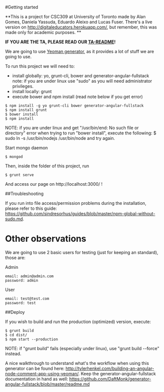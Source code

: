 #Getting started

**This is a project for CSC309 at University of Toronto made by Alan Gomes, Daniela Yassuda, Eduardo Aleixo and Lucas Fuser.
There's a live version on http://digitaleducators.herokuapp.com/, but remember, this was made only for academic purposes.
**

**IF YOU ARE THE TA, PLEASE READ OUR [TA-README](TA-README.md)!**

We are going to use [Yeoman generator](http://timothymartin.azurewebsites.net/yeoman-mean-generator/), as it provides a lot of stuff we are going
to use.

To run this project we will need to:
- install globally: yo, grunt-cli, bower and generator-angular-fullstack
	note: if you are under linux use "sudo" as you will need administrator privileges.
- install locally: grunt
- execute bower and npm install (read note below if you get error)
```
$ npm install -g yo grunt-cli bower generator-angular-fullstack
$ npm install grunt
$ bower install
$ npm install
```
NOTE: if you are under linux and get "/usr/bin/end: No such file or directory" error when trying to run "bower install", execute the following:
$ sudo ln -s /usr/bin/nodejs /usr/bin/node
and try again.


Start mongo daemon
```
$ mongod
```

Then, inside the folder of this project, run
```
$ grunt serve
```

And access our page on http://localhost:3000/ !

##Troubleshooting

If you run into file access/permission problems during the installation, please refer to this guide:
https://github.com/sindresorhus/guides/blob/master/npm-global-without-sudo.md.

# Other observations
We are going to use 2 basic users for testing (just for keeping an standard), those are:

Admin
```
email: admin@admin.com
password: admin
```

User
```
email: test@test.com
password: test
```

##Deploy

If you wish to build and run the production (optimized) version, execute:
```
$ grunt build
$ cd dist/
$ npm start --production
```
NOTE: if "grunt build" fails (especially under linux), use "grunt build --force" instead.

A nice walkthrough to understand what's the workflow when using
this generator can be found here:
http://tylerhenkel.com/building-an-angular-node-comment-app-using-yeoman/.
Keep the generator-angular-fullstack documentation in hand as well:
https://github.com/DaftMonk/generator-angular-fullstack/blob/master/readme.md
